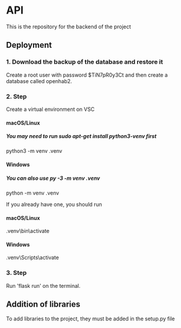 # API
This is the repository for the backend of the project

## Deployment

### 1. Download the backup of the database and restore it
Create a root user with password $TiN7pR0y3Ct and then create a database called openhab2.

### 2. Step
Create a virtual environment on VSC

#### macOS/Linux
##### You may need to run sudo apt-get install python3-venv first
python3 -m venv .venv

#### Windows
##### You can also use py -3 -m venv .venv
python -m venv .venv

If you already have one, you should run 
#### macOS/Linux
.venv\bin\activate

#### Windows
.venv\Scripts\activate

### 3. Step
Run 'flask run' on the terminal. 

## Addition of libraries
To add libraries to the project, they must be added in the setup.py file


